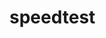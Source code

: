 <!-- generated by markdown-notes-tree -->

# speedtest

<!-- optional markdown-notes-tree directory description starts here -->

<!-- optional markdown-notes-tree directory description ends here -->
